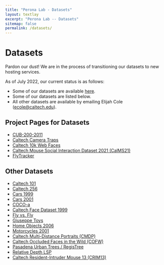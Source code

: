 ```yaml
---
title: "Perona Lab - Datasets"
layout: textlay
excerpt: "Perona Lab -- Datasets"
sitemap: false
permalink: /datasets/
---
```


# Datasets

Pardon our dust! We are in the process of transitioning our datasets to new hosting services. 

As of July 2022, our current status is as follows:
* Some of our datasets are available [here](https://drive.google.com/drive/folders/1cnQHqa8BkVx90-6-UojHnbMB0WhksSRc?usp=sharing). 
* Some of our datasets are listed below.
* All other datasets are available by emailing Elijah Cole (ecole@caltech.edu). 

## Project Pages for Datasets
* [CUB-200-2011](/datasets/cub_200_2011/)
* [Caltech Camera Traps](https://lila.science/datasets/caltech-camera-traps)
* [Caltech 10k Web Faces](/datasets/caltech_10k_webfaces/)
* [Caltech Mouse Social Interaction Dataset 2021 (CalMS21)](https://sites.google.com/view/computational-behavior/our-datasets/calms21-dataset)
* [FlyTracker](https://github.com/kristinbranson/FlyTracker)

## Other Datasets
* [Caltech 101](https://data.caltech.edu/records/20086)
* [Caltech 256](https://data.caltech.edu/records/20087)
* [Cars 1999](https://data.caltech.edu/records/20084)
* [Cars 2001](https://data.caltech.edu/records/20085)
* [COCO-a](https://data.caltech.edu/records/20109)
* [Caltech Face Dataset 1999](https://data.caltech.edu/records/20237)
* [Fly vs. Fly](https://data.caltech.edu/records/1893)
* [Giuseppe Toys](https://data.caltech.edu/records/geqpk-zzf16)
* [Home Objects 2006](https://data.caltech.edu/records/20089)
* [Motorcycles 2001](https://data.caltech.edu/records/20088)
* [Caltech Multi-Distance Portraits (CMDP)](https://data.caltech.edu/records/20110)
* [Caltech Occluded Faces in the Wild (COFW)](https://data.caltech.edu/records/20099)
* [Pasadena Urban Trees / RegisTree](https://data.caltech.edu/records/pmyd7-zsf43)
* [Relative Depth LSP](https://data.caltech.edu/records/20096)
* [Caltech Resident-Intruder Mouse 13 (CRIM13)](https://data.caltech.edu/records/1892)
